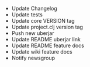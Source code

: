   * Update Changelog
  * Update tests
  * Update core VERSION tag
  * Update project.clj version tag
  * Push new uberjar
  * Update README uberjar link
  * Update README feature docs
  * Update wiki feature docs
  * Notify newsgroup
